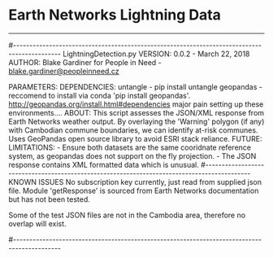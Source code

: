 # Earth Networks Lightning Data
--------------------------------------------------------------------------------------------
#--------------------------------------------------------------------------------------------
 LightningDetection.py
 VERSION: 0.0.2 - March 22, 2018
 AUTHOR: Blake Gardiner for People in Need  - blake.gardiner@peopleinneed.cz

 PARAMETERS: 
 DEPENDENCIES: untangle - pip install untangle
                geopandas - reccomend to install via conda 'pip install geopandas'.
                http://geopandas.org/install.html#dependencies
                major pain setting up these environments....
 ABOUT:        This script assesses the JSON/XML response from Earth Networks
                weather output. By overlaying the 'Warning' polygon (if any) with
                Cambodian commune boundaries, we can identify at-risk communes.
               Uses GeoPandas open source library to avoid ESRI stack reliance.
 FUTURE:       
 LIMITATIONS: - Ensure both datasets are the same cooridnate reference system, as 
                geopandas does not support on the fly projection.
              - The JSON response contains XML formatted data which is unusual.
#--------------------------------------------------------------------------------------------
 KNOWN ISSUES
 No subscription key currently, just read from supplied json file. Module 'getResponse' is
 sourced from Earth Networks documentation but has not been tested.

 Some of the test JSON files are not in the Cambodia area, therefore no overlap will exist.

#--------------------------------------------------------------------------------------------